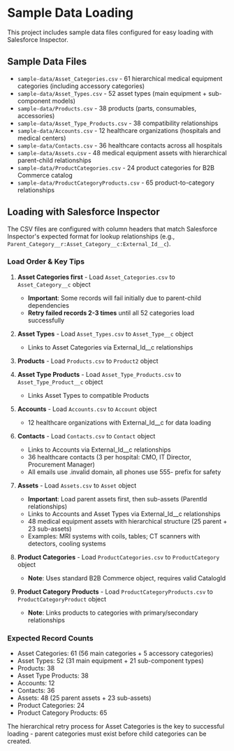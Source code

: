 # Sample Data Loading

This project includes sample data files configured for easy loading with Salesforce Inspector.

## Sample Data Files

- `sample-data/Asset_Categories.csv` - 61 hierarchical medical equipment categories (including accessory categories)
- `sample-data/Asset_Types.csv` - 52 asset types (main equipment + sub-component models)
- `sample-data/Products.csv` - 38 products (parts, consumables, accessories)
- `sample-data/Asset_Type_Products.csv` - 38 compatibility relationships
- `sample-data/Accounts.csv` - 12 healthcare organizations (hospitals and medical centers)
- `sample-data/Contacts.csv` - 36 healthcare contacts across all hospitals
- `sample-data/Assets.csv` - 48 medical equipment assets with hierarchical parent-child relationships
- `sample-data/ProductCategories.csv` - 24 product categories for B2B Commerce catalog
- `sample-data/ProductCategoryProducts.csv` - 65 product-to-category relationships

## Loading with Salesforce Inspector

The CSV files are configured with column headers that match Salesforce Inspector's expected format for lookup relationships (e.g., `Parent_Category__r:Asset_Category__c:External_Id__c`).

### Load Order & Key Tips

1. **Asset Categories first** - Load `Asset_Categories.csv` to `Asset_Category__c` object
   - **Important**: Some records will fail initially due to parent-child dependencies
   - **Retry failed records 2-3 times** until all 52 categories load successfully

2. **Asset Types** - Load `Asset_Types.csv` to `Asset_Type__c` object
   - Links to Asset Categories via External_Id\_\_c relationships

3. **Products** - Load `Products.csv` to `Product2` object

4. **Asset Type Products** - Load `Asset_Type_Products.csv` to `Asset_Type_Product__c` object
   - Links Asset Types to compatible Products

5. **Accounts** - Load `Accounts.csv` to `Account` object
   - 12 healthcare organizations with External_Id\_\_c for data loading

6. **Contacts** - Load `Contacts.csv` to `Contact` object
   - Links to Accounts via External_Id\_\_c relationships
   - 36 healthcare contacts (3 per hospital: CMO, IT Director, Procurement Manager)
   - All emails use .invalid domain, all phones use 555- prefix for safety

7. **Assets** - Load `Assets.csv` to `Asset` object
   - **Important**: Load parent assets first, then sub-assets (ParentId relationships)
   - Links to Accounts and Asset Types via External_Id\_\_c relationships
   - 48 medical equipment assets with hierarchical structure (25 parent + 23 sub-assets)
   - Examples: MRI systems with coils, tables; CT scanners with detectors, cooling systems

8. **Product Categories** - Load `ProductCategories.csv` to `ProductCategory` object
   - **Note**: Uses standard B2B Commerce object, requires valid CatalogId
9. **Product Category Products** - Load `ProductCategoryProducts.csv` to `ProductCategoryProduct` object
   - **Note**: Links products to categories with primary/secondary relationships

### Expected Record Counts

- Asset Categories: 61 (56 main categories + 5 accessory categories)
- Asset Types: 52 (31 main equipment + 21 sub-component types)
- Products: 38
- Asset Type Products: 38
- Accounts: 12
- Contacts: 36
- Assets: 48 (25 parent assets + 23 sub-assets)
- Product Categories: 24
- Product Category Products: 65

The hierarchical retry process for Asset Categories is the key to successful loading - parent categories must exist before child categories can be created.
